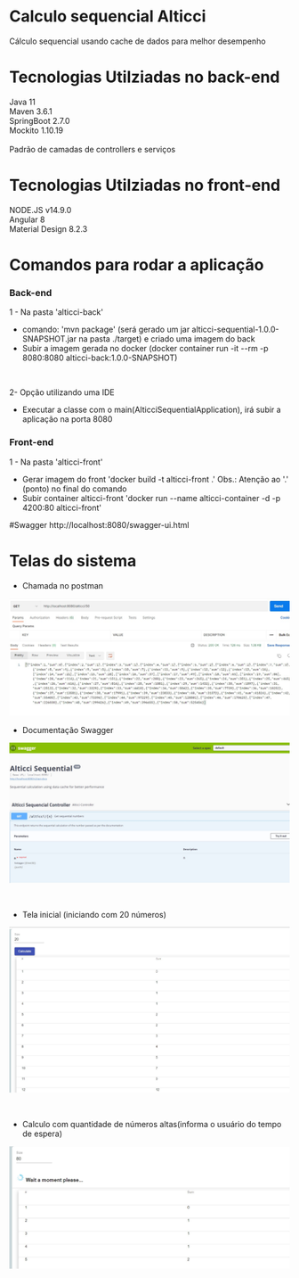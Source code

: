 # Calculo sequencial Alticci

Cálculo sequencial usando cache de dados para melhor desempenho

# Tecnologias Utilziadas no back-end
Java 11
<br>
Maven 3.6.1
<br>
SpringBoot 2.7.0
<br>
Mockito 1.10.19
<br><br>
Padrão de camadas de controllers e serviços 
<br>

# Tecnologias Utilziadas no front-end
NODE.JS v14.9.0
<br>
Angular 8
<br>
Material Design 8.2.3

# Comandos para rodar a aplicação
### Back-end
1 - Na pasta 'alticci-back'
<br>
- comando: 'mvn package' (será gerado um jar alticci-sequential-1.0.0-SNAPSHOT.jar na pasta ./target) e criado uma imagem do back
- Subir a imagem gerada no docker (docker container run -it --rm -p 8080:8080 alticci-back:1.0.0-SNAPSHOT)
<br>
  
2- Opção utilizando uma IDE
  <br>
- Executar a classe com o main(AlticciSequentialApplication), irá subir a aplicação na porta 8080
  <br>

### Front-end
1 - Na pasta 'alticci-front'
- Gerar imagem do front 'docker build -t alticci-front .' Obs.: Atenção ao '.' (ponto) no final do comando
- Subir container alticci-front 'docker run --name alticci-container -d -p 4200:80 alticci-front'

#Swagger
http://localhost:8080/swagger-ui.html

# Telas do sistema
- Chamada no postman
<p align="center">
  <img src="./Documentacao/prints_tela/print_1.jpg">
</p>

- Documentação Swagger
<p align="center">
  <img src="./Documentacao/prints_tela/print_2.jpg">
</p>
<br>

- Tela inicial (iniciando com 20 números)
<p align="center">
  <img src="./Documentacao/prints_tela/print_3.jpg">
</p>
<br>

- Calculo com quantidade de números altas(informa o usuário do tempo de espera)
<p align="center">
  <img src="./Documentacao/prints_tela/print_4.jpg">
</p>
<br>

